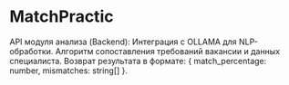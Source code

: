 # MatchPractic
API модуля анализа (Backend):      Интеграция с OLLAMA для NLP-обработки.     Алгоритм сопоставления требований вакансии и данных специалиста.     Возврат результата в формате: { match_percentage: number, mismatches: string[] }.
